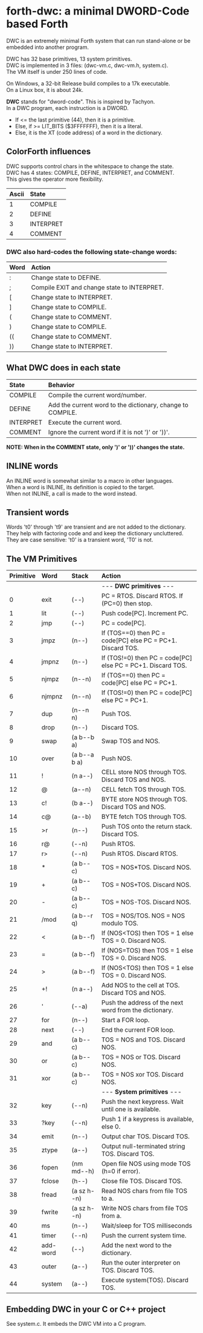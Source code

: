 # forth-dwc: a minimal DWORD-Code based Forth

DWC is an extremely minimal Forth system that can run stand-alone or be embedded into another program.

DWC has 32 base primitives, 13 system primitives.<br/>
DWC is implemented in 3 files: (dwc-vm.c, dwc-vm.h, system.c). <br/>
The VM itself is under 250 lines of code.

On Windows, a 32-bit Release build compiles to a 17k executable. <br/>
On a Linux box, it is about 24k.

**DWC** stands for "dword-code". This is inspired by Tachyon. <br/>
In a DWC program, each instruction is a DWORD. <br/>
- If <= the last primitive (44), then it is a primitive.
- Else, if >= LIT_BITS ($3FFFFFFF), then it is a literal.
- Else, it is the XT (code address) of a word in the dictionary.

## ColorForth influences

DWC supports control chars in the whitespace to change the state.<br/>
DWC has 4 states: COMPILE, DEFINE, INTERPRET, and COMMENT. <br/>
This gives the operator more flexibility.

| Ascii | State |
|:--    |:-- |
| 1     | COMPILE   |
| 2     | DEFINE    |
| 3     | INTERPRET |
| 4     | COMMENT   |

### DWC also hard-codes the following state-change words:

| Word | Action |
|:--   |:-- |
| :    | Change state to DEFINE. |
| ;    | Compile EXIT and change state to INTERPRET. |
| [    | Change state to INTERPRET. |
| ]    | Change state to COMPILE. |
| (    | Change state to COMMENT. |
| )    | Change state to COMPILE. |
| ((   | Change state to COMMENT. |
| ))   | Change state to INTERPRET. |

## What DWC does in each state

| State     | Behavior |
|:--        |:-- |
| COMPILE   | Compile the current word/number. |
| DEFINE    | Add the current word to the dictionary, change to COMPILE. |
| INTERPRET | Execute the current word. |
| COMMENT   | Ignore the current word if it is not ')' or '))'. |

**NOTE: When in the COMMENT state, only ')' or '))' changes the state.**

## INLINE words

An INLINE word is somewhat similar to a macro in other languages.<br/>
When a word is INLINE, its definition is copied to the target.<br/>
When not INLINE, a call is made to the word instead.

## Transient words

Words 't0' through 't9' are transient and are not added to the dictionary.<br/>
They help with factoring code and and keep the dictionary uncluttered.<br/>
They are case sensitive: 't0' is a transient word, 'T0' is not.

## The VM Primitives

| Primitive | Word     | Stack        | Action |
|:--        |:--       |:--           |:-- |
|           |          |              | --- **DWC primitives** --- |
|   0       | exit     | (--)         | PC = RTOS. Discard RTOS. If (PC=0) then stop. |
|   1       | lit      | (--)         | Push code[PC]. Increment PC. |
|   2       | jmp      | (--)         | PC = code[PC]. |
|   3       | jmpz     | (n--)        | If (TOS==0) then PC = code[PC] else PC = PC+1. Discard TOS. |
|   4       | jmpnz    | (n--)        | If (TOS!=0) then PC = code[PC] else PC = PC+1. Discard TOS. |
|   5       | njmpz    | (n--n)       | If (TOS==0) then PC = code[PC] else PC = PC+1. |
|   6       | njmpnz   | (n--n)       | If (TOS!=0) then PC = code[PC] else PC = PC+1. |
|   7       | dup      | (n--n n)     | Push TOS. |
|   8       | drop     | (n--)        | Discard TOS. |
|   9       | swap     | (a b--b a)   | Swap TOS and NOS. |
|  10       | over     | (a b--a b a) | Push NOS. |
|  11       | !        | (n a--)      | CELL store NOS through TOS. Discard TOS and NOS. |
|  12       | @        | (a--n)       | CELL fetch TOS through TOS. |
|  13       | c!       | (b a--)      | BYTE store NOS through TOS. Discard TOS and NOS. |
|  14       | c@       | (a--b)       | BYTE fetch TOS through TOS. |
|  15       | >r       | (n--)        | Push TOS onto the return stack. Discard TOS. |
|  16       | r@       | (--n)        | Push RTOS. |
|  17       | r>       | (--n)        | Push RTOS. Discard RTOS. |
|  18       | *        | (a b--c)     | TOS = NOS*TOS. Discard NOS. |
|  19       | +        | (a b--c)     | TOS = NOS+TOS. Discard NOS. |
|  20       | -        | (a b--c)     | TOS = NOS-TOS. Discard NOS. |
|  21       | /mod     | (a b--r q)   | TOS = NOS/TOS. NOS = NOS modulo TOS. |
|  22       | <        | (a b--f)     | If (NOS<TOS) then TOS = 1 else TOS = 0. Discard NOS. |
|  23       | =        | (a b--f)     | If (NOS=TOS) then TOS = 1 else TOS = 0. Discard NOS. |
|  24       | >        | (a b--f)     | If (NOS<TOS) then TOS = 1 else TOS = 0. Discard NOS. |
|  25       | +!       | (n a--)      | Add NOS to the cell at TOS. Discard TOS and NOS. |
|  26       | '        | (--a)        | Push the address of the next word from the dictionary. |
|  27       | for      | (n--)        | Start a FOR loop. |
|  28       | next     | (--)         | End the current FOR loop. |
|  29       | and      | (a b--c)     | TOS = NOS and TOS. Discard NOS. |
|  30       | or       | (a b--c)     | TOS = NOS or TOS. Discard NOS. |
|  31       | xor      | (a b--c)     | TOS = NOS xor TOS. Discard NOS. |
|           |          |              | --- **System primitives** --- |
|  32       | key      | (--n)        | Push the next keypress. Wait until one is available. |
|  33       | ?key     | (--n)        | Push 1 if a keypress is available, else 0. |
|  34       | emit     | (n--)        | Output char TOS. Discard TOS. |
|  35       | ztype    | (a--)        | Output null-terminated string TOS. Discard TOS. |
|  36       | fopen    | (nm md--h)   | Open file NOS using mode TOS (h=0 if error). |
|  37       | fclose   | (h--)        | Close file TOS. Discard TOS. |
|  38       | fread    | (a sz h--n)  | Read NOS chars from file TOS to a. |
|  39       | fwrite   | (a sz h--n)  | Write NOS chars from file TOS from a. |
|  40       | ms       | (n--)        | Wait/sleep for TOS milliseconds |
|  41       | timer    | (--n)        | Push the current system time. |
|  42       | add-word | (--)         | Add the next word to the dictionary. |
|  43       | outer    | (a--)        | Run the outer interpreter on TOS. Discard TOS. |
|  44       | system   | (a--)        | Execute system(TOS). Discard TOS. |

## Embedding DWC in your C or C++ project

See system.c. It embeds the DWC VM into a C program.
